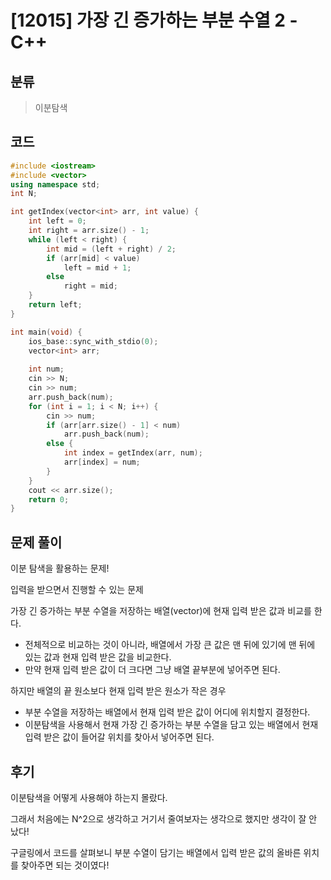 # [12015] 가장 긴 증가하는 부분 수열 2 - C++

## 분류
> 이분탐색

## 코드
```c++
#include <iostream>
#include <vector>
using namespace std;
int N;

int getIndex(vector<int> arr, int value) {
	int left = 0;
	int right = arr.size() - 1;
	while (left < right) {
		int mid = (left + right) / 2;
		if (arr[mid] < value)
			left = mid + 1;
		else
			right = mid;
	}
	return left;
}

int main(void) {
	ios_base::sync_with_stdio(0);
	vector<int> arr;
	
	int num;
	cin >> N;
	cin >> num;
	arr.push_back(num);
	for (int i = 1; i < N; i++) {
		cin >> num;
		if (arr[arr.size() - 1] < num)
			arr.push_back(num);
		else {
			int index = getIndex(arr, num);
			arr[index] = num;
		}
	}
	cout << arr.size();
	return 0;
}
```

## 문제 풀이
이분 탐색을 활용하는 문제!

입력을 받으면서 진행할 수 있는 문제

가장 긴 증가하는 부분 수열을 저장하는 배열(vector)에 현재 입력 받은 값과 비교를 한다.
- 전체적으로 비교하는 것이 아니라, 배열에서 가장 큰 값은 맨 뒤에 있기에 맨 뒤에 있는 값과 현재 입력 받은 값을 비교한다.
- 만약 현재 입력 받은 값이 더 크다면 그냥 배열 끝부분에 넣어주면 된다.

하지만 배열의 끝 원소보다 현재 입력 받은 원소가 작은 경우
- 부분 수열을 저장하는 배열에서 현재 입력 받은 값이 어디에 위치할지 결정한다.
- 이분탐색을 사용해서 현재 가장 긴 증가하는 부분 수열을 담고 있는 배열에서 현재 입력 받은 값이 들어갈 위치를 찾아서 넣어주면 된다.

## 후기
이분탐색을 어떻게 사용해야 하는지 몰랐다.

그래서 처음에는 N^2으로 생각하고 거기서 줄여보자는 생각으로 했지만 생각이 잘 안 났다!

구글링에서 코드를 살펴보니 부분 수열이 담기는 배열에서 입력 받은 값의 올바른 위치를 찾아주면 되는 것이였다!
